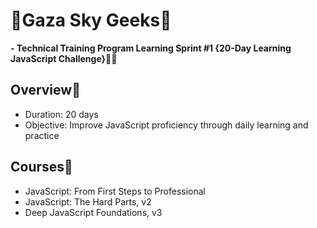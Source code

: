 # 🚀Gaza Sky Geeks🚀
 **- Technical Training Program Learning Sprint #1 {20-Day Learning JavaScript Challenge}🚀🔥**

## Overview🚀
- Duration: 20 days
- Objective: Improve JavaScript proficiency through daily learning and practice
  
## Courses🚀
- JavaScript: From First Steps to Professional
- JavaScript: The Hard Parts, v2
- Deep JavaScript Foundations, v3
